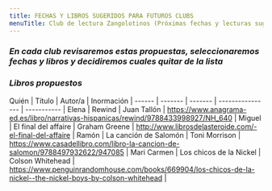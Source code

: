 ```yaml
---
title: FECHAS Y LIBROS SUGERIDOS PARA FUTUROS CLUBS
menuTitle: Club de lectura Zangolotinos (Próximas fechas y lecturas sugeridas)
---
```

### ***En cada club revisaremos estas propuestas, seleccionaremos fechas y libros y decidiremos cuales quitar de la lista***


### ***Libros propuestos***
Quién  | Título  | Autor/a | Inormación |
------ | ------- | ------- | ---------------- | ----------- |
Elena | Rewind | Juan Tallón | https://www.anagrama-ed.es/libro/narrativas-hispanicas/rewind/9788433998927/NH_640 |
Miguel | El final del affaire | Graham Greene | http://www.librosdelasteroide.com/-el-final-del-affaire |
Ramón | La canción de Salomón | Toni Morrison | https://www.casadellibro.com/libro-la-cancion-de-salomon/9788497932622/947085 |
Mari Carmen | Los chicos de la Nickel | Colson Whitehead | https://www.penguinrandomhouse.com/books/669904/los-chicos-de-la-nickel--the-nickel-boys-by-colson-whitehead |
